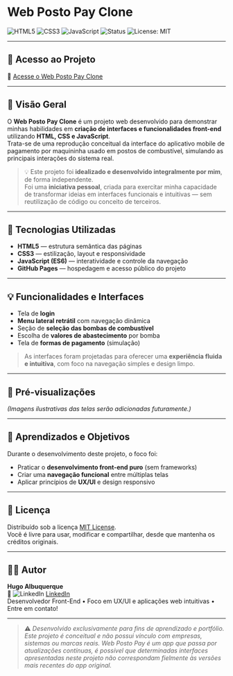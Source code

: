 # Web Posto Pay Clone

![HTML5](https://img.shields.io/badge/HTML5-E34F26?style=for-the-badge&logo=html5&logoColor=white)
![CSS3](https://img.shields.io/badge/CSS3-1572B6?style=for-the-badge&logo=css3&logoColor=white)
![JavaScript](https://img.shields.io/badge/JavaScript-F7DF1E?style=for-the-badge&logo=javascript&logoColor=black)
![Status](https://img.shields.io/badge/Status-Em%20Desenvolvimento-yellow?style=for-the-badge)
![License: MIT](https://img.shields.io/badge/License-MIT-green?style=for-the-badge)

---

## 🚀 Acesso ao Projeto

🔗 [Acesse o Web Posto Pay Clone](https://hugoalbuquerque1993.github.io/Projetos/web_posto/index.html)

---

## 🧭 Visão Geral

O **Web Posto Pay Clone** é um projeto web desenvolvido para demonstrar minhas habilidades em **criação de interfaces e funcionalidades front-end** utilizando **HTML, CSS e JavaScript**.  
Trata-se de uma reprodução conceitual da interface do aplicativo mobile de pagamento por maquininha usado em postos de combustível, simulando as principais interações do sistema real.

> 💡 Este projeto foi **idealizado e desenvolvido integralmente por mim**, de forma independente.  
> Foi uma **iniciativa pessoal**, criada para exercitar minha capacidade de transformar ideias em interfaces funcionais e intuitivas — sem reutilização de código ou conceito de terceiros.

---

## 🧱 Tecnologias Utilizadas

- **HTML5** — estrutura semântica das páginas  
- **CSS3** — estilização, layout e responsividade  
- **JavaScript (ES6)** — interatividade e controle da navegação  
- **GitHub Pages** — hospedagem e acesso público do projeto  

---

## 💡 Funcionalidades e Interfaces

- Tela de **login**  
- **Menu lateral retrátil** com navegação dinâmica  
- Seção de **seleção das bombas de combustível**  
- Escolha de **valores de abastecimento** por bomba  
- Tela de **formas de pagamento** (simulação)  

> As interfaces foram projetadas para oferecer uma **experiência fluida e intuitiva**, com foco na navegação simples e design limpo.

---

## 📸 Pré-visualizações

*(Imagens ilustrativas das telas serão adicionadas futuramente.)*

---

## 🧠 Aprendizados e Objetivos

Durante o desenvolvimento deste projeto, o foco foi:
- Praticar o **desenvolvimento front-end puro** (sem frameworks)
- Criar uma **navegação funcional** entre múltiplas telas
- Aplicar princípios de **UX/UI** e design responsivo

---

## 📜 Licença

Distribuído sob a licença [MIT License](LICENSE).  
Você é livre para usar, modificar e compartilhar, desde que mantenha os créditos originais.

---

## 👨‍💻 Autor

**Hugo Albuquerque**  
🔗 ![LinkedIn](https://img.shields.io/badge/LinkedIn-0077B5?style=for-the-badge&logo=linkedin&logoColor=white) [LinkedIn](www.linkedin.com/in/hugoalbuquerque1993)  
Desenvolvedor Front-End • Foco em UX/UI e aplicações web intuitivas • Entre em contato!


---

> ⚠️ *Desenvolvido exclusivamente para fins de aprendizado e portfólio. Este projeto é conceitual e não possui vínculo com empresas, sistemas ou marcas reais. Web Posto Pay é um app que passa por atualizações contínuas, é possível que determinadas interfaces apresentadas neste projeto não correspondam fielmente às versões mais recentes do app original.*

